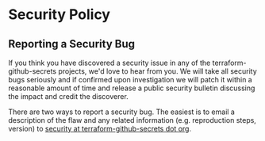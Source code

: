 <!-- Space: Projects -->
<!-- Parent: TerraformGithubSecrets -->
<!-- Title: Security TerraformGithubSecrets -->
<!-- Label: TerraformGithubSecrets -->
<!-- Label: Security -->
<!-- Include: docs/disclaimer.md -->
<!-- Include: ac:toc -->

# Security Policy

## Reporting a Security Bug

If you think you have discovered a security issue in any of the terraform-github-secrets projects, we'd love to hear from you. We will take all security bugs seriously and if confirmed upon investigation we will patch it within a reasonable amount of time and release a public security bulletin discussing the impact and credit the discoverer.

There are two ways to report a security bug. The easiest is to email a description of the flaw and any related information (e.g. reproduction steps, version) to [security at terraform-github-secrets dot org](mailto:security@hadenlabs.com).
